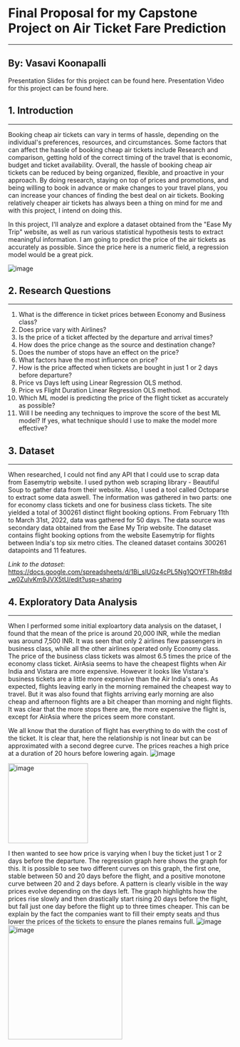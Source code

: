 # Final Proposal for my Capstone Project on Air Ticket Fare Prediction
____
## By: Vasavi Koonapalli

Presentation Slides for this project can be found here.
Presentation Video for this project can be found here.

## 1. Introduction
____
Booking cheap air tickets can vary in terms of hassle, depending on the individual's preferences, resources, and circumstances. Some factors that can affect the hassle of booking cheap air tickets include Research and comparison, getting hold of the correct timing of the travel that is economic, budget and ticket availability. Overall, the hassle of booking cheap air tickets can be reduced by being organized, flexible, and proactive in your approach. By doing research, staying on top of prices and promotions, and being willing to book in advance or make changes to your travel plans, you can increase your chances of finding the best deal on air tickets. Booking relatively cheaper air tickets has always been a thing on mind for me and with this project, I intend on doing this. 

In this project, I'll analyze and explore a dataset obtained from the "Ease My Trip" website, as well as run various statistical hypothesis tests to extract meaningful information. I am going to predict the price of the air tickets as accurately as possible. Since the price here is a numeric field, a regression model would be a great pick.

![image](https://user-images.githubusercontent.com/56116206/218330081-aa9144d6-bef0-40af-9fb1-9b723a388cf8.png)

## 2. Research Questions
____
1. What is the difference in ticket prices between Economy and Business class?
2. Does price vary with Airlines?
3. Is the price of a ticket affected by the departure and arrival times?
4. How does the price change as the source and destination change?
5. Does the number of stops have an effect on the price?
6. What factors have the most influence on price?
7. How is the price affected when tickets are bought in just 1 or 2 days before departure?
8. Price vs Days left using Linear Regression OLS method.
9. Price vs Flight Duration Linear Regression OLS method.
10. Which ML model is predicting the price of the flight ticket as accurately as possible?
11. Will I be needing any techniques to improve the score of the best ML model? If yes, what technique should I use to make the model more effective?

## 3. Dataset
____
When researched, I could not find any API that I could use to scrap data from Easemytrip website. I used python web scraping library - Beautiful Soup to gather data from their website. Also, I used a tool called Octoparse to extract some data aswell. The information was gathered in two parts: one for economy class tickets and one for business class tickets. The site yielded a total of 300261 distinct flight booking options. From February 11th to March 31st, 2022, data was gathered for 50 days. The data source was secondary data obtained from the Ease My Trip website.
The dataset contains flight booking options from the website Easemytrip for flights between India's top six metro cities. The cleaned dataset contains 300261 datapoints and 11 features.

_Link to the dataset_: https://docs.google.com/spreadsheets/d/1Bi_slUGz4cPL5Ng1QOYFTRh4t8d_w0ZulvKm9JVX5tU/edit?usp=sharing

## 4. Exploratory Data Analysis
____
When I performed some initial exploartory data analysis on the dataset, I found that the mean of the price is around 20,000 INR, while the median was around 7,500 INR. It was seen that only 2 airlines flew passengers in business class, while all the other airlines operated only Economy class. The price of the business class tickets was almost 6.5 times the price of the economy class ticket. 
AirAsia seems to have the cheapest flights when Air India and Vistara are more expensive. However it looks like Vistara's business tickets are a little more expensive than the Air India's ones. 
As expected, flights leaving early in the morning remained the cheapest way to travel. But it was also found that flights arriving early morning are also cheap and afternoon flights are a bit cheaper than morning and night flights. It was clear that the more stops there are, the more expensive the flight is, except for AirAsia where the prices seem more constant. 

We all know that the duration of flight has everything to do with the cost of the ticket. 
It is clear that, here the relationship is not linear but can be approximated with a second degree curve. The prices reaches a high price at a duration of 20 hours before lowering again.
![image](https://user-images.githubusercontent.com/56116206/236880184-4ddc2166-043d-47c6-b154-af425192b6a6.png)

<img width="179" alt="image" src="https://user-images.githubusercontent.com/56116206/236880009-59ab5dd6-cf55-4e1e-a85b-a030cc864696.png">

I then wanted to see how price is varying when I buy the ticket just 1 or 2 days before the departure. The regression graph here shows the graph for this. It is possible to see two different curves on this graph, the first one, stable between 50 and 20 days before the flight, and a positive monotone curve between 20 and 2 days before. A pattern is clearly visible in the way prices evolve depending on the days left.
The graph highlights how the prices rise slowly and then drastically start rising 20 days before the flight, but fall just one day before the flight up to three times cheaper. This can be explain by the fact the companies want to fill their empty seats and thus lower the prices of the tickets to ensure the planes remains full.
![image](https://user-images.githubusercontent.com/56116206/236880322-dc3f4f2c-3b12-4c77-8214-7371671bd40e.png)
<img width="256" alt="image" src="https://user-images.githubusercontent.com/56116206/236880679-4cd6a401-7b09-4e20-b27a-669040b4370c.png">





